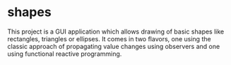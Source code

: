 shapes
======

This project is a GUI application which allows drawing of basic shapes like 
rectangles, triangles or ellipses. It comes in two flavors, one using the 
classic approach of propagating value changes using observers and one using 
functional reactive programming.

